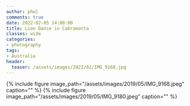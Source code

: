 ```yaml
---
author: phwl
comments: true
date: 2022-02-05 14:00:00
title: Lion Dance in Cabramatta
classes: wide
categories:
- photography
tags:
- Australia
header:
  teaser: /assets/images/2022/02/IMG_9168.jpg
---
```



{% include figure image_path="/assets/images/2019/05/IMG_9168.jpeg" caption="" %}
{% include figure image_path="/assets/images/2019/05/IMG_9180.jpeg" caption="" %}
